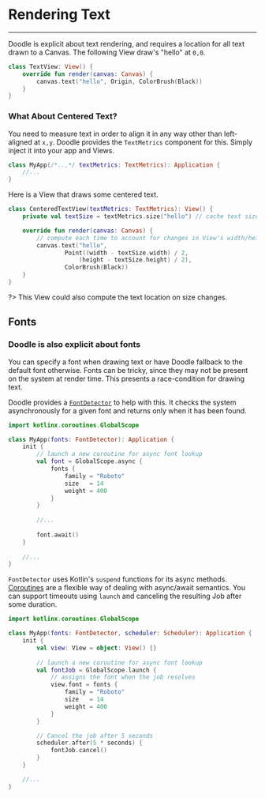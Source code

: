 # Rendering Text
----------------

Doodle is explicit about text rendering, and requires a location for all text drawn to a Canvas. The following View draw's "hello" at `0,0`.

```kotlin
class TextView: View() {
    override fun render(canvas: Canvas) {
        canvas.text("hello", Origin, ColorBrush(Black))
    }
}
```

### What About Centered Text?

You need to measure text in order to align it in any way other than left-aligned at `x,y`. Doodle provides
the `TextMetrics` component for this. Simply inject it into your app and Views. 

```kotlin
class MyApp(/*..,*/ textMetrics: TextMetrics): Application {
    //...
}
```

Here is a View that draws some centered text.

```kotlin
class CenteredTextView(textMetrics: TextMetrics): View() {
    private val textSize = textMetrics.size("hello") // cache text size

    override fun render(canvas: Canvas) {
        // compute each time to account for changes in View's width/height
        canvas.text("hello",
                Point((width - textSize.width) / 2,
                    (height - textSize.height) / 2),
                ColorBrush(Black))
    }
}
```
?> This View could also compute the text location on size changes.

## Fonts

### Doodle is also explicit about fonts

You can specify a font when drawing text or have Doodle fallback to the default font otherwise. Fonts can be tricky, since
they may not be present on the system at render time. This presents a race-condition for drawing text.

Doodle provides a [`FontDetector`](https://github.com/pusolito/doodle/blob/master/Core/src/commonMain/kotlin/com/nectar/doodle/drawing/FontDetector.kt#L18)
to help with this. It checks the system asynchronously for a given font and returns only when it has been found.

```kotlin
import kotlinx.coroutines.GlobalScope

class MyApp(fonts: FontDetector): Application {
    init {
        // launch a new coroutine for async font lookup
        val font = GlobalScope.async {
            fonts {
                family = "Roboto"
                size   = 14
                weight = 400
            }
        }
        
        //...
        
        font.await()
    }
    
    //...
}
```

`FontDetector` uses Kotlin's `suspend` functions for its async methods. [Coroutines](https://kotlinlang.org/docs/reference/coroutines-overview.html)
are a flexible way of dealing with async/await semantics. You can support timeouts using `launch` and canceling the resulting Job
after some duration.

```kotlin
import kotlinx.coroutines.GlobalScope

class MyApp(fonts: FontDetector, scheduler: Scheduler): Application {
    init {
        val view: View = object: View() {}
        
        // launch a new coroutine for async font lookup
        val fontJob = GlobalScope.launch {
            // assigns the font when the job resolves
            view.font = fonts {
                family = "Roboto"
                size   = 14
                weight = 400
            }
        }

        // Cancel the job after 5 seconds
        scheduler.after(5 * seconds) {
            fontJob.cancel()
        }
    }

    //...
}
```